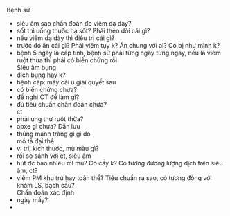 Bệnh sử  
- siêu âm sao chẩn đoán đc viêm dạ dày?  
- sốt thì uống thuốc hạ sốt? Phải theo dõi cái gì?  
- nếu viêm dạ dày thì điều trị cái gì?  
- trước đó ăn cái gì? Phải viêm tụy k? Ăn chung với ai? Có bị như mình k?  
- bệnh 5 ngày là cấp tính, bệnh sử phải từng ngày từng ngày, nếu là viêm ruột thừa thì phải có biến chứng rồi  
Siêu âm bụng  
- dịch bụng hay k?  
- bệnh cấp: mấy cái u giải quyết sau  
- có biến chứng chưa?  
- đề nghị CT để làm gì?  
- đủ tiêu chuẩn chẩn đoán chưa?  
ct  
- phải ung thư ruột thừa?  
- apxe gì chưa? Dẫn lưu   
- thủng manh tràng gì gì đó   
mô tả đại thể:  
- vị trí, kích thước, mủ màu gì?   
- rồi so sánh với ct, siêu âm  
- hút đc bao nhiêu ml mủ? Có cấy k? Có tương đương lượng dịch trên siêu âm, ct?  
- viêm PM khu trú hay toàn thể? Tiêu chuẩn ra sao, có tương đồng với khám LS, bạch cầu?   
Chẩn đoán xác định  
- ngày mấy?  
- 
